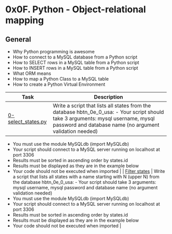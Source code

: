 # 0x0F. Python - Object-relational mapping

## General
- Why Python programming is awesome
- How to connect to a MySQL database from a Python script
- How to SELECT rows in a MySQL table from a Python script
- How to INSERT rows in a MySQL table from a Python script
- What ORM means
- How to map a Python Class to a MySQL table
- How to create a Python Virtual Environment

| Task | Description |
| -------- | ----------- | 
| [0-select_states.py](https://github.com/alban-okoby/alx-higher_level_programming/tree/master/0x0F-python-object_relational_mapping/0-select_states.py) | Write a script that lists all states from the database hbtn_0e_0_usa: - Your script should take 3 arguments: mysql username, mysql password and database name (no argument validation needed)
- You must use the module MySQLdb (import MySQLdb)
- Your script should connect to a MySQL server running on localhost at port 3306
- Results must be sorted in ascending order by states.id
- Results must be displayed as they are in the example below
- Your code should not be executed when imported  |
| [Filter states](https://github.com/alban-okoby/alx-higher_level_programming/blob/master/0x0F-python-object_relational_mapping/1-filter_states.py) | Write a script that lists all states with a name starting with N (upper N) from the database hbtn_0e_0_usa: - Your script should take 3 arguments: mysql username, mysql password and database name (no argument validation needed)
- You must use the module MySQLdb (import MySQLdb)
- Your script should connect to a MySQL server running on localhost at port 3306
- Results must be sorted in ascending order by states.id
- Results must be displayed as they are in the example below
- Your code should not be executed when imported  |
